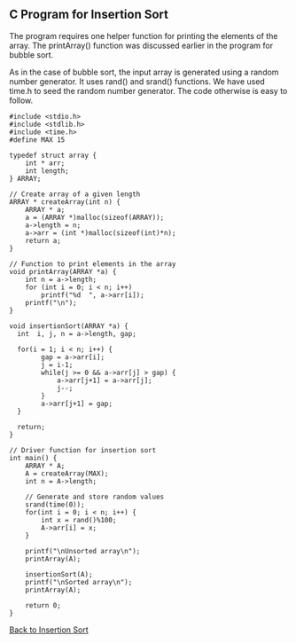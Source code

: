 ## C Program for Insertion Sort

The program requires one helper function for printing the elements of the array. The printArray()
function was discussed earlier in the program for bubble sort. 

As in the case of bubble sort, the input array is generated using a random number generator. It uses
rand() and srand() functions. We have used time.h to seed the random number generator. The code otherwise is easy to 
follow.

```
#include <stdio.h>
#include <stdlib.h>
#include <time.h>
#define MAX 15

typedef struct array {
    int * arr;
    int length;
} ARRAY;

// Create array of a given length
ARRAY * createArray(int n) {
    ARRAY * a;
    a = (ARRAY *)malloc(sizeof(ARRAY));
    a->length = n;
    a->arr = (int *)malloc(sizeof(int)*n);
    return a;
}

// Function to print elements in the array 
void printArray(ARRAY *a) {
    int n = a->length;
	for (int i = 0; i < n; i++)
		printf("%d  ", a->arr[i]);
    printf("\n");
}

void insertionSort(ARRAY *a) {
  int  i, j, n = a->length, gap;

  for(i = 1; i < n; i++) {
        gap = a->arr[i];
        j = i-1;
        while(j >= 0 && a->arr[j] > gap) {
            a->arr[j+1] = a->arr[j];
            j--;
        }
        a->arr[j+1] = gap;
  } 
 
  return;
}

// Driver function for insertion sort
int main() {
    ARRAY * A;
    A = createArray(MAX);
    int n = A->length;
    
    // Generate and store random values
    srand(time(0));
    for(int i = 0; i < n; i++) {
        int x = rand()%100;
        A->arr[i] = x; 
    }

    printf("\nUnsorted array\n");
    printArray(A);

    insertionSort(A);
    printf("\nSorted array\n");
    printArray(A);

    return 0;
}
```

[Back to Insertion Sort](../../HTML/insertionSort.md)
